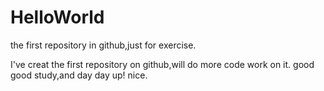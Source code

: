 # HelloWorld
the first repository in github,just for exercise.

I've creat the first repository on github,will do more code work on it.
good good study,and day day up! nice.
